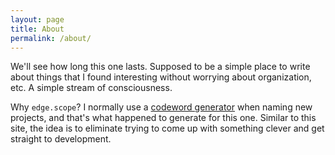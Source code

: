 ```yaml
---
layout: page
title: About
permalink: /about/
---
```


We'll see how long this one lasts.  Supposed to be a simple place to write about things that I found interesting without worrying about organization, etc.  A simple stream of consciousness.

Why `edge.scope`?  I normally use a [codeword generator](https://github.com/co-devs/codeword-generator/) when naming new projects, and that's what happened to generate for this one.  Similar to this site, the idea is to eliminate trying to come up with something clever and get straight to development.
